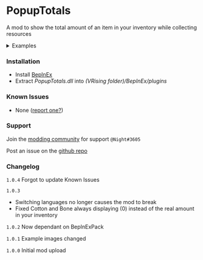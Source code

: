 # PopupTotals
A mod to show the total amount of an item in your inventory while collecting resources

<details>
<summary>Examples</summary>
<br>
<img src="https://i.imgur.com/Tbv3wft.jpg" alt="example 1">
<img src="https://i.imgur.com/3BN62ER.jpg" alt="example 2">
</details>


### Installation
- Install [BepInEx](https://v-rising.thunderstore.io/package/BepInEx/BepInExPack_V_Rising/)
- Extract _PopupTotals.dll_ into _(VRising folder)/BepInEx/plugins_

### Known Issues
- None ([report one?](https://github.com/matt-harp/PopupTotals)) 

### Support
Join the [modding community](https://discord.gg/CWzkHvekg3) for support `@Night#3605`

Post an issue on the [github repo](https://github.com/matt-harp/PopupTotals) 

### Changelog

`1.0.4` Forgot to update Known Issues

`1.0.3` 
* Switching languages no longer causes the mod to break
* Fixed Cotton and Bone always displaying (0) instead of the real amount in your inventory

`1.0.2` Now dependant on BepInExPack

`1.0.1` Example images changed

`1.0.0` Initial mod upload